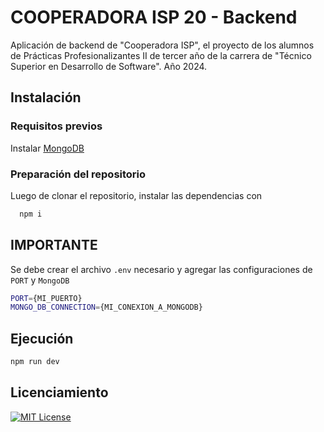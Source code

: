 # COOPERADORA ISP 20 - Backend

Aplicación de backend de "Cooperadora ISP", el proyecto de los alumnos de Prácticas Profesionalizantes II de tercer año de la carrera de "Técnico Superior en Desarrollo de Software". Año 2024.


## Instalación
### Requisitos previos
Instalar [MongoDB]("https://www.mongodb.com/es")
### Preparación del repositorio
Luego de clonar el repositorio, instalar las dependencias con
```bash
  npm i
```
## IMPORTANTE
Se debe crear el archivo `.env` necesario y agregar las configuraciones de `PORT` y `MongoDB`

```bash
PORT={MI_PUERTO}
MONGO_DB_CONNECTION={MI_CONEXION_A_MONGODB}
```

## Ejecución
```bash
npm run dev
```

## Licenciamiento

[![MIT License](https://img.shields.io/badge/License-MIT-green.svg)](https://choosealicense.com/licenses/mit/)
